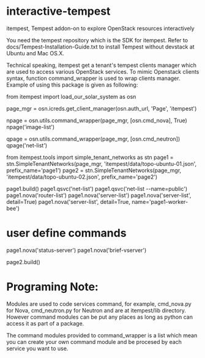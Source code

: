 # interactive-tempest
itempest, Tempest addon-on to explore OpenStack resources interactively

You need the tempest repository which is the SDK for itempest.
Refer to docs/Tempest-Installation-Guide.txt to install Tempest without devstack at Ubuntu and Mac OS.X.

Technical speaking, itempest get a tenant's tempest clients manager which are used to access various OpenStack services.
To mimic Openstack clients syntax, function command_wrapper is used to wrap clients manager.
Example of using this package is given as following:

from itempest import load_our_solar_system as osn

page_mgr = osn.icreds.get_client_manager(osn.auth_url, 'Page', 'itempest')

npage = osn.utils.command_wrapper(page_mgr, [osn.cmd_nova], True)
npage('image-list')

qpage = osn.utils.command_wrapper(page_mgr, [osn.cmd_neutron])
qpage('net-list')

from itempest.tools import simple_tenant_networks as stn
page1 = stn.SimpleTenantNetworks(page_mgr, 'itempest/data/topo-ubuntu-01.json', prefix_name='page1')
page2 = stn.SimpleTenantNetworks(page_mgr, 'itempest/data/topo-ubuntu-02.json', prefix_name='page2')

page1.build()
page1.qsvc('net-list')
page1.qsvc('net-list --name=public')
page1.nova('router-list')
page1.nova('server-list')
page1.nova('server-list', detail=True)
page1.nova('server-list', detail=True, name='page1-worker-bee')
# user define commands
page1.nova('status-server')
page1.nova('brief-vserver')

page2.build()

Programing Note:
================
Modules are used to code services command, for example, cmd_nova.py for Nova, cmd_neutron.py for Neutron and are at itempest/lib directory. However command modules can be put any places as long as python can access it as part of a package.

The command modules provided to command_wrapper is a list which mean you can create your own command module and be procesed by each service you want to use.
